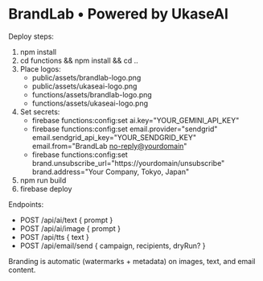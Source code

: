 # BrandLab • Powered by UkaseAI

Deploy steps:
1) npm install
2) cd functions && npm install && cd ..
3) Place logos:
   - public/assets/brandlab-logo.png
   - public/assets/ukaseai-logo.png
   - functions/assets/brandlab-logo.png
   - functions/assets/ukaseai-logo.png
4) Set secrets:
   - firebase functions:config:set ai.key="YOUR_GEMINI_API_KEY"
   - firebase functions:config:set email.provider="sendgrid" email.sendgrid_api_key="YOUR_SENDGRID_KEY" email.from="BrandLab <no-reply@yourdomain>"
   - firebase functions:config:set brand.unsubscribe_url="https://yourdomain/unsubscribe" brand.address="Your Company, Tokyo, Japan"
5) npm run build
6) firebase deploy

Endpoints:
- POST /api/ai/text { prompt }
- POST /api/ai/image { prompt }
- POST /api/tts { text }
- POST /api/email/send { campaign, recipients, dryRun? }

Branding is automatic (watermarks + metadata) on images, text, and email content.
